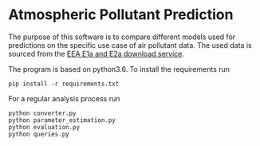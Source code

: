 # Atmospheric Pollutant Prediction

The purpose of this software is to compare different models used for predictions on the specific use case of air pollutant data.
The used data is sourced from the [EEA E1a and E2a download service](http://discomap.eea.europa.eu/map/fme/AirQualityExport.htm).

The program is based on python3.6.
To install the requirements run
```
pip install -r requirements.txt
```

For a regular analysis process run
```
python converter.py
python parameter_estimation.py
python evaluation.py
python queries.py
```
